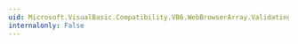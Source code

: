 ```yaml
---
uid: Microsoft.VisualBasic.Compatibility.VB6.WebBrowserArray.Validating
internalonly: False
---
```

